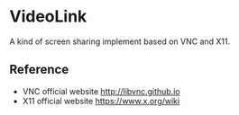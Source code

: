 # VideoLink

A kind of screen sharing implement based on VNC and X11.

## Reference

- VNC official website http://libvnc.github.io
- X11 official website https://www.x.org/wiki